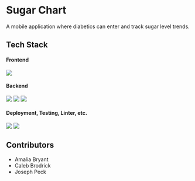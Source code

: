 # Sugar Chart
A mobile application where diabetics can enter and track sugar level trends.

## Tech Stack

#### Frontend
 <img src="https://img.shields.io/badge/next.js-000000?style=for-the-badge&logo=nextdotjs&logoColor=white"/>

#### Backend
 <img src="https://img.shields.io/badge/Python-FFD43B?style=for-the-badge&logo=python&logoColor=darkgreen" />
 <img src="https://img.shields.io/badge/Django-092E20?style=for-the-badge&logo=django&logoColor=green" />
 <img src="https://img.shields.io/badge/PostgreSQL-316192?style=for-the-badge&logo=postgresql&logoColor=white" />

#### Deployment, Testing, Linter, etc.
 <img src="https://img.shields.io/badge/Vercel-000000?style=for-the-badge&logo=vercel&logoColor=white"/>
 <img src="https://img.shields.io/badge/Jest-C21325?style=for-the-badge&logo=jest&logoColor=white"/>


## Contributors
* Amalia Bryant 
* Caleb Brodrick
* Joseph Peck
